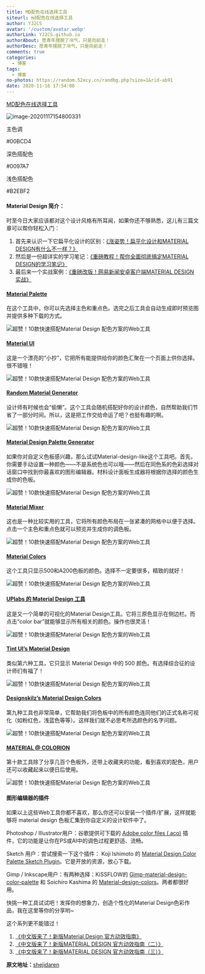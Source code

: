 ```yaml
---
title: MD配色在线选择工具
siteurl: md配色在线选择工具
author: YJ2CS
avatar: '/custom/avatar.webp'
authorLink: YJ2CS.github.io
authorAbout: 愿青年摆脱了冷气，只是向前走！
authorDesc: 愿青年摆脱了冷气，只是向前走！
comments: true
categories:
  - 博客
tags:
  - 博客
no-photos: https://random.52ecy.cn/randbg.php?size=1&rid-ab91
date: 2020-11-16 17:54:00
---
```

[MD配色在线选择工具](https://www.materialpalette.com/cyan/light-green、)

![image-20201117154800331](image-20201117154800331.png)

主色调

\#00BCD4

深色搭配色

\#0097A7

浅色搭配色

\#B2EBF2

#### **Material Design 简介：**

时至今日大家应该都对这个设计风格有所耳闻，如果你还不够熟悉，这儿有三篇文章可以帮你轻松入门：

1. 首先来认识一下它扁平化设计的区别：[《涨姿势！扁平化设计和MATERIAL DESIGN有什么不一样？》](http://www.uisdc.com/flat-vs-material-design)
2. 然后是一份超详实的学习笔记：[《重磅教程！帮你全面彻底搞定MATERIAL DESIGN的学习笔记》](http://www.uisdc.com/comprehensive-material-design-note)
3. 最后来一个实战案例：[《重磅改版！网易新闻安卓客户端MATERIAL DESIGN实战》](http://www.uisdc.com/comprehensive-material-design-note)

#### **[Material Palette](http://www.materialpalette.com/)**

在这个工具中，你可以先选择主色和重点色。选完之后工具会自动生成即时预览图并提供多种下载的方式。

![超赞！10款快速搭配Material Design 配色方案的Web工具](ai201607276.jpg)

#### [**Material UI**](https://www.materialui.co/colors)

这是一个漂亮的“小抄”，它把所有能提供给你的颜色汇聚在一个页面上供你选择。很不错哦！

![超赞！10款快速搭配Material Design 配色方案的Web工具](ai201607273.jpg)

#### [**Random Material Generator**](https://codecrafted.net/randommaterial/)

设计师有时候也会“偷懒”。这个工具会随机搭配好你的设计颜色，自然帮助我们节省了一部分时间。所以，这是把工作交给命运了吧？也挺有趣的啊。

![超赞！10款快速搭配Material Design 配色方案的Web工具](ai2016072710.jpg)

#### [**Material Design Palette Generator**](http://mcg.mbitson.com/#/)

如果你对自定义色板感兴趣，那么试试Material-design-like这个工具吧。首先，你需要手动设置一种颜色——不是系统色也可以哦——然后在同色系的色彩选择对话窗口中找到你最喜欢的图形编辑器。材料设计面板生成器将根据你选择的颜色生成你的色板。

![超赞！10款快速搭配Material Design 配色方案的Web工具](ai201607275.jpg)

#### [**Material Mixer**](http://www.sankk.in/material-mixer/)

这也是一种比较实用的工具，它将所有颜色布局在一张紧凑的网格中以便于选择。点击一个主色和重点色就可以预览并生成你的调色板。

![超赞！10款快速搭配Material Design 配色方案的Web工具](ai201607274.jpg)

#### [**Material Colors**](http://materialcolors.com/)

这个工具只显示500和A200色板的颜色。选择不一定要很多，精致的就好！

![超赞！10款快速搭配Material Design 配色方案的Web工具](ai201607277.jpg)

#### [**UPlabs 的 Material Design 工具**](http://www.materialup.com/tools/colors)

这是又一个简单的可视化的Material Design工具。它将三原色显示在侧边栏。而点击“color bar”就能够显示所有相关的颜色。操作也很灵活！

![超赞！10款快速搭配Material Design 配色方案的Web工具](ai201607272.jpg)

#### [**Tint UI’s Material Design**](http://tintui.com/)

类似第六种工具，它只显示 Material Design 中的 500 颜色。有选择综合征的设计师们有福了！

![超赞！10款快速搭配Material Design 配色方案的Web工具](ai201607278.jpg)

#### [**Designskilz’s Material Design Colors**](http://www.designskilz.com/colors/)

第九种工具也非常简单，它帮助我们将色板中的所有颜色连同他们的正式名称可视化（如粉红色，浅蓝色等等）。这样我们就不必思考所选颜色的名字问题。

![超赞！10款快速搭配Material Design 配色方案的Web工具](ai201607279.jpg)

#### [**MATERIAL @ COLORION**](http://material.colorion.co/)

第十款工具除了分享几百个色板外，还带上收藏夹的功能，看到喜欢的配色，用户还可以收藏起来以便日后使用。

![超赞！10款快速搭配Material Design 配色方案的Web工具](ai201607271.jpg)

#### **图形编辑器的插件**

如果以上这些Web工具你都不喜欢，那么你还可以安装一个插件/扩展，这样就能够将 material design 色板汇集到你自定义的设计软件中了。

Photoshop / Illustrator用户：谷歌提供可下载的 [Adobe color files (.aco)](https://www.google.com/design/spec/resources/color-palettes.html) 插件，它的功能是让你在PS或AI中的调色过程更舒适、流畅。

Sketch 用户：尝试搜索一下这个插件： Koji Ishimoto 的 [Material Design Color Palette Sketch Plugin](https://github.com/t32k/material-design-color-palette)。它是开放的资源，放心下载。

Gimp / Inkscape用户：有两种选择：KiSSFLOW的 [Gimp-material-design-color-palette](https://github.com/KiSSFLOW/gimp-material-design-color-palette) 和 Soichiro Kashima 的 [Material-design-colors](https://github.com/ksoichiro/material-design-colors)。两者都很好用。

快挑一种工具试试吧！发挥你的想象力，创造个性化的Material Design色彩作品，我在这里等你的分享哟~

这个系列更不能错过！

1. [《中文版来了！新版Material Design 官方动效指南》](http://www.uisdc.com/material-motion-design-guideline)
2. [《中文版来了！新版MATERIAL DESIGN 官方动效指南（二）》](http://www.uisdc.com/material-motion-design-guideline-2)
3. [《中文版来了！新版MATERIAL DESIGN 官方动效指南（三）》](http://www.uisdc.com/material-motion-design-guideline-3)

**原文地址：**[shejidaren](http://www.shejidaren.com/material-design-web-tools.html)

